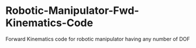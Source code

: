 # Robotic-Manipulator-Fwd-Kinematics-Code
Forward Kinematics code for robotic manipulator having any number of DOF
